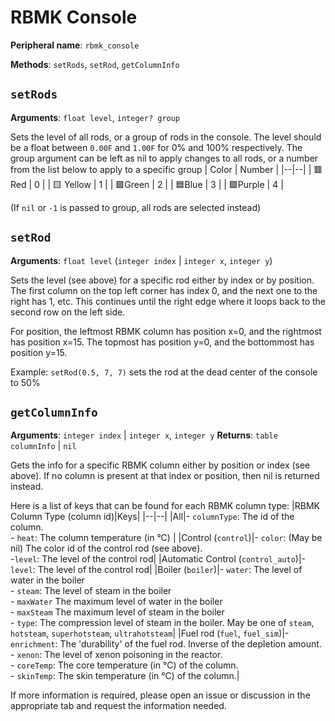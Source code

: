 # RBMK Console

**Peripheral name**: `rbmk_console`

**Methods**: `setRods`, `setRod`, `getColumnInfo`

## `setRods`

**Arguments**: `float level`, `integer? group`

Sets the level of all rods, or a group of rods in the console.
The level should be a float between `0.00F` and `1.00F` for 0% and 100% respectively.
The group argument can be left as nil to apply changes to all rods, or a number from the list below to apply to a specific group
| Color | Number |
|--|--|
| 🟥 Red | 0  |
| 🟨 Yellow | 1  |
| 🟩Green | 2 |
| 🟦Blue | 3  |
| 🟪Purple | 4 |

(If `nil` or `-1` is passed to group, all rods are selected instead)

## `setRod`

**Arguments**: `float level` (`integer index` | `integer x`, `integer y`)

Sets the level (see above) for a specific rod either by index or by position.
The first column on the top left corner has index 0, and the next one to the right has 1, etc. This continues until the right edge where it loops back to the second row on the left side.

For position, the leftmost RBMK column has position x=0, and the rightmost has position x=15. The topmost has position y=0, and the bottommost has position y=15.

Example: `setRod(0.5, 7, 7)` sets the rod at the dead center of the console to 50%

## `getColumnInfo`

**Arguments**: `integer index` | `integer x`, `integer y`
**Returns**: `table columnInfo` | `nil`

Gets the info for a specific RBMK column either by position or index (see above).
If no column is present at that index or position, then nil is returned instead.

Here is a list of keys that can be found for each RBMK column type:
|RBMK Column Type (column id)|Keys|
|--|--|
|All|- `columnType`: The id of the column.<br />- `heat`: The column temperature (in °C) |
|Control (`control`)|- `color`: (May be nil) The color id of the control rod (see above).<br />-`level`: The level of the control rod|
|Automatic Control (`control_auto`)|- `level`: The level of the control rod|
|Boiler (`boiler`)|- `water`: The level of water in the boiler<br />- `steam`: The level of steam in the boiler<br />- `maxWater` The maximum level of water in the boiler<br />- `maxSteam` The maximum level of steam in the boiler<br />- `type`: The compression level of steam in the boiler. May be one of `steam`, `hotsteam`, `superhotsteam`, `ultrahotsteam`|
|Fuel rod (`fuel`, `fuel_sim`)|- `enrichment`: The 'durability' of the fuel rod. Inverse of the depletion amount.<br />- `xenon`: The level of xenon poisoning in the reactor.<br />- `coreTemp`: The core temperature (in °C) of the column.<br />- `skinTemp`: The skin temperature (in °C) of the column.|
<!--**⚠ IMPORTANT NOTE**: The information above only documents keys that show up in the RBMK Console Gui. Keys that show up in the DODD are also accessible but not documented here.--> <!-- <=== This is not true, so I commented it out -->

If more information is required, please open an issue or discussion in the appropriate tab and request the information needed.